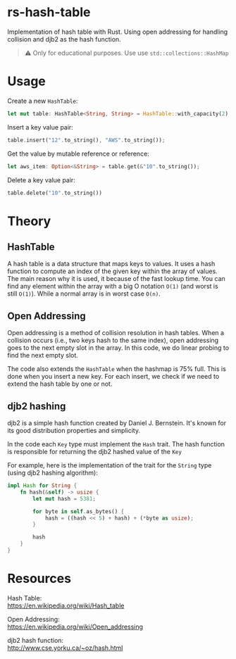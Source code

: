 # rs-hash-table
Implementation of hash table with Rust. Using open addressing for handling collision and djb2 as the hash function.


> ⚠️ Only for educational purposes. Use use `std::collections::HashMap`

# Usage 

Create a new `HashTable`:
```rust
let mut table: HashTable<String, String> = HashTable::with_capacity(2);
```

Insert a key value pair: 
```rust
table.insert("12".to_string(), "AWS".to_string());
```

Get the value by mutable reference or reference:
```rust
let aws_item: Option<&String> = table.get(&"10".to_string());
```

Delete a key value pair: 
```rust 
table.delete("10".to_string())
```

# Theory

## HashTable 
A hash table is a data structure that maps keys to values. It uses a hash function to compute an index of the given key within the array of values. The main reason why it is used, it because of the fast lookup time. You can find any element within the array with a big O notation `O(1)` (and worst is still `O(1)`). While a normal array is in worst case `O(n)`. 

## Open Addressing 
Open addressing is a method of collision resolution in hash tables. When a collision occurs (i.e., two keys hash to the same index), open addressing goes to the next empty slot in the array. In this code, we do linear probing to find the next empty slot. 

The code also extends the `HashTable` when the hashmap is 75% full. This is done when you insert a new key. For each insert, we check if we need to extend the hash table by one or not.  

## djb2 hashing 

djb2 is a simple hash function created by Daniel J. Bernstein. It's known for its good distribution properties and simplicity.

In the code each `Key` type must implement the `Hash` trait. The hash function is responsible for returning the djb2 hashed value of the `Key`

For example, here is the implementation of the trait for the `String` type (using djb2 hashing algorithm): 

```rust
impl Hash for String {
    fn hash(&self) -> usize {
        let mut hash = 5381;

        for byte in self.as_bytes() {
            hash = ((hash << 5) + hash) + (*byte as usize);
        }

        hash
    }
}
```



# Resources

Hash Table: <br>
https://en.wikipedia.org/wiki/Hash_table

Open Addressing: <br>
https://en.wikipedia.org/wiki/Open_addressing

djb2 hash function: <br>
http://www.cse.yorku.ca/~oz/hash.html 